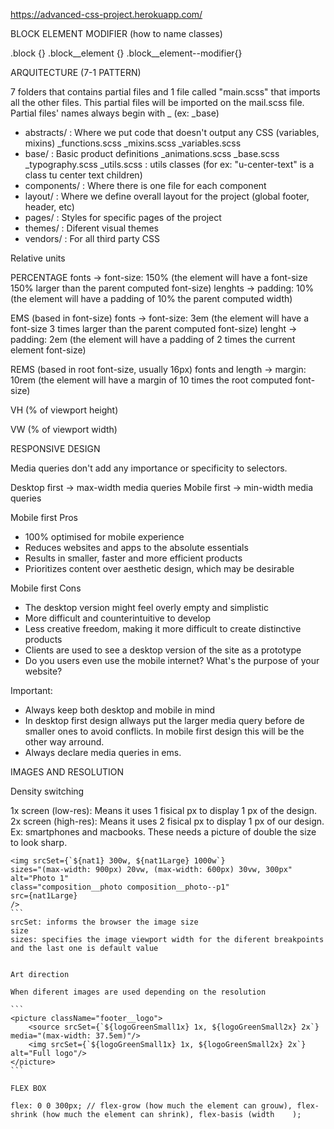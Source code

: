 https://advanced-css-project.herokuapp.com/

BLOCK ELEMENT MODIFIER (how to name classes)

.block {}
.block__element {}
.block__element--modifier{}

ARQUITECTURE (7-1 PATTERN)

7 folders that contains partial files and 1 file called "main.scss" that imports all the other files.
This partial files will be imported on the mail.scss file.
Partial files' names always begin with _ (ex: _base)

- abstracts/ : Where we put code that doesn't output any CSS (variables, mixins)
  _functions.scss
  _mixins.scss
  _variables.scss
- base/ : Basic product definitions
  _animations.scss
  _base.scss
  _typography.scss
  _utils.scss : utils classes (for ex: "u-center-text" is a class tu center text children)
- components/ : Where there is one file for each component
- layout/ : Where we define overall layout for the project (global footer, header, etc)
- pages/ : Styles for specific pages of the project
- themes/ : Diferent visual themes
- vendors/ : For all third party CSS

Relative units

PERCENTAGE
fonts -> font-size: 150% (the element will have a font-size 150% larger than the parent computed font-size)
lenghts -> padding: 10% (the element will have a padding of 10% the parent computed width)

EMS (based in font-size)
fonts -> font-size: 3em (the element will have a font-size 3 times larger than the parent computed font-size)
lenght -> padding: 2em (the element will have a padding of 2 times the current element font-size)

REMS (based in root font-size, usually 16px)
fonts and length -> margin: 10rem (the element will have a margin of 10 times the root computed font-size)

VH (% of viewport height)

VW (% of viewport width)

RESPONSIVE DESIGN

Media queries don't add any importance or specificity to selectors.

Desktop first -> max-width media queries
Mobile first -> min-width media queries

Mobile first Pros

- 100% optimised for mobile experience
- Reduces websites and apps to the absolute essentials
- Results in smaller, faster and more efficient products
- Prioritizes content over aesthetic design, which may be desirable

Mobile first Cons

- The desktop version might feel overly empty and simplistic
- More difficult and counterintuitive to develop
- Less creative freedom, making it more difficult to create distinctive products
- Clients are used to see a desktop version of the site as a prototype
- Do you users even use the mobile internet? What's the purpose of your website?

Important:

- Always keep both desktop and mobile in mind
- In desktop first design allways put the larger media query before de smaller ones to avoid conflicts. In mobile first design this will be the other way arround.
- Always declare media queries in ems.

IMAGES AND RESOLUTION

Density switching

1x screen (low-res): Means it uses 1 fisical px to display 1 px of the design.
2x screen (high-res): Means it uses 2 fisical px to display 1 px of our design. Ex: smartphones and macbooks. These needs a picture of double the size to look sharp.

````
<img srcSet={`${nat1} 300w, ${nat1Large} 1000w`}
sizes="(max-width: 900px) 20vw, (max-width: 600px) 30vw, 300px"
alt="Photo 1"
class="composition__photo composition__photo--p1"
src={nat1Large}
/>
```
srcSet: informs the browser the image size
size
sizes: specifies the image viewport width for the diferent breakpoints and the last one is default value 


Art direction

When diferent images are used depending on the resolution

```
<picture className="footer__logo">
    <source srcSet={`${logoGreenSmall1x} 1x, ${logoGreenSmall2x} 2x`} media="(max-width: 37.5em)"/>
    <img srcSet={`${logoGreenSmall1x} 1x, ${logoGreenSmall2x} 2x`} alt="Full logo"/>
</picture>
```

FLEX BOX

flex: 0 0 300px; // flex-grow (how much the element can grouw), flex-shrink (how much the element can shrink), flex-basis (width    ); 